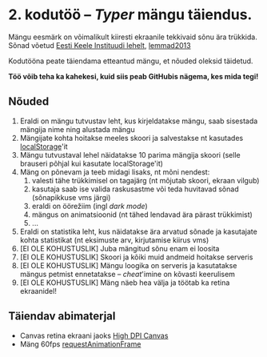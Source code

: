 # 2. kodutöö – *Typer* mängu täiendus.

Mängu eesmärk on võimalikult kiiresti ekraanile tekkivaid sõnu ära trükkida. Sõnad võetud [Eesti Keele Instituudi lehelt](http://www.eki.ee/tarkvara/wordlist/), [lemmad2013](http://www.eki.ee/tarkvara/wordlist/lemmad2013.txt)

Kodutööna peate täiendama etteantud mängu, et nõuded oleksid täidetud.

**Töö võib teha ka kahekesi, kuid siis peab GitHubis nägema, kes mida tegi!**

## Nõuded

1. Eraldi on mängu tutvustav leht, kus kirjeldatakse mängu, saab sisestada mängija nime ning alustada mängu
1. Mängijate kohta hoitakse meeles skoori ja salvestakse nt kasutades [localStorage](https://www.w3schools.com/html/html5_webstorage.asp)'it
1. Mängu tutvustaval lehel näidatakse 10 parima mängija skoori (selle brauseri põhjal kui kasutate localStorage'it)
1. Mäng on põnevam ja teeb midagi lisaks, nt mõni nendest:
    1. valesti tähe trükkimisel on tagajärg (nt mõjutab skoori, ekraan vilgub)
    1. kasutaja saab ise valida raskusastme või teda huvitavad sõnad (sõnapikkuse vms järgi)
    1. eraldi on öörežiim (ingl *dark mode*)
    1. mängus on animatsioonid (nt tähed lendavad ära pärast trükkimist)
    1. ...
1. Eraldi on statistika leht, kus näidatakse ära arvatud sõnade ja kasutajate kohta statistikat (nt eksimuste arv, kirjutamise kiirus vms)
1. [EI OLE KOHUSTUSLIK] Juba mängitud sõnu enam ei loosita
1. [EI OLE KOHUSTUSLIK] Skoori ja kõiki muid andmeid hoitakse serveris
1. [EI OLE KOHUSTUSLIK] Mängu loogika on serveris ja kasutatakse mängus petmist ennetatakse – *cheat*'imine on kõvasti keerulisem
1. [EI OLE KOHUSTUSLIK] Mäng näeb hea välja ja töötab ka retina ekraanidel!

## Täiendav abimaterjal

* Canvas retina ekraani jaoks [High DPI Canvas](https://www.html5rocks.com/en/tutorials/canvas/hidpi/)
* Mäng 60fps [requestAnimationFrame](http://creativejs.com/resources/requestanimationframe/)
